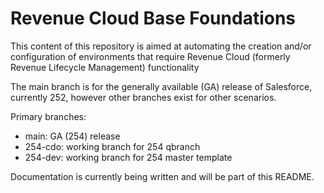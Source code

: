 # Revenue Cloud Base Foundations

This content of this repository is aimed at automating the creation and/or configuration of environments that require Revenue Cloud (formerly Revenue Lifecycle Management) functionality

The main branch is for the generally available (GA) release of Salesforce, currently 252, however other branches exist for other scenarios.

Primary branches:
* main: GA (254) release
* 254-cdo: working branch for 254 qbranch
* 254-dev: working branch for 254 master template


Documentation is currently being written and will be part of this README. 